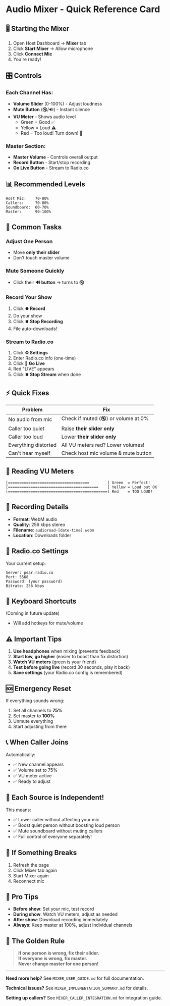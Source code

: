 # Audio Mixer - Quick Reference Card

## 🎚️ Starting the Mixer

1. Open Host Dashboard → **Mixer** tab
2. Click **Start Mixer** → Allow microphone
3. Click **Connect Mic**
4. You're ready!

## 🎛️ Controls

### Each Channel Has:
- **Volume Slider** (0-100%) - Adjust loudness
- **Mute Button** (🔇/🔊) - Instant silence
- **VU Meter** - Shows audio level
  - Green = Good ✅
  - Yellow = Loud ⚠️
  - Red = Too loud! Turn down! 🔴

### Master Section:
- **Master Volume** - Controls overall output
- **Record Button** - Start/stop recording
- **Go Live Button** - Stream to Radio.co

## 📊 Recommended Levels

```
Host Mic:    70-80%
Callers:     70-80%
Soundboard:  60-70%
Master:      90-100%
```

## 🎯 Common Tasks

### Adjust One Person
- Move **only their slider**
- Don't touch master volume

### Mute Someone Quickly
- Click their **🔊 button** → turns to 🔇

### Record Your Show
1. Click **⏺️ Record**
2. Do your show
3. Click **⏹️ Stop Recording**
4. File auto-downloads!

### Stream to Radio.co
1. Click **⚙️ Settings**
2. Enter Radio.co info (one-time)
3. Click **📡 Go Live**
4. Red "LIVE" appears
5. Click **⏹️ Stop Stream** when done

## ⚡ Quick Fixes

| Problem | Fix |
|---------|-----|
| No audio from mic | Check if muted (🔇) or volume at 0% |
| Caller too quiet | Raise **their slider only** |
| Caller too loud | Lower **their slider only** |
| Everything distorted | All VU meters red? Lower volumes! |
| Can't hear myself | Check host mic volume & mute button |

## 🎨 Reading VU Meters

```
[====================================        ] Green  = Perfect!
[========================================    ] Yellow = Loud but OK
[============================================] Red    = TOO LOUD!
```

## 💾 Recording Details

- **Format**: WebM audio
- **Quality**: 256 kbps stereo
- **Filename**: `audioroad-[date-time].webm`
- **Location**: Downloads folder

## 📡 Radio.co Settings

Your current setup:
```
Server: pear.radio.co
Port: 5568
Password: (your password)
Bitrate: 256 kbps
```

## 🔑 Keyboard Shortcuts

(Coming in future update)
- Will add hotkeys for mute/volume

## ⚠️ Important Tips

1. **Use headphones** when mixing (prevents feedback)
2. **Start low, go higher** (easier to boost than fix distortion)
3. **Watch VU meters** (green is your friend)
4. **Test before going live** (record 30 seconds, play it back)
5. **Save settings** (your Radio.co config is remembered)

## 🆘 Emergency Reset

If everything sounds wrong:
1. Set all channels to **75%**
2. Set master to **100%**
3. Unmute everything
4. Start adjusting from there

## 📞 When Caller Joins

Automatically:
- ✅ New channel appears
- ✅ Volume set to 75%
- ✅ VU meter active
- ✅ Ready to adjust

## 🎵 Each Source is Independent!

This means:
- ✅ Lower caller without affecting your mic
- ✅ Boost quiet person without boosting loud person
- ✅ Mute soundboard without muting callers
- ✅ Full control of everyone separately!

## 🔧 If Something Breaks

1. Refresh the page
2. Click Mixer tab again
3. Start Mixer again
4. Reconnect mic

## 📝 Pro Tips

- **Before show**: Set your mic, test record
- **During show**: Watch VU meters, adjust as needed
- **After show**: Download recording immediately
- **Always**: Keep master at 100%, adjust individual channels

## 🎯 The Golden Rule

> **If one person is wrong, fix their slider.**  
> **If everyone is wrong, fix master.**  
> **Never change master for one person!**

---

**Need more help?** See `MIXER_USER_GUIDE.md` for full documentation.

**Technical issues?** See `MIXER_IMPLEMENTATION_SUMMARY.md` for details.

**Setting up callers?** See `MIXER_CALLER_INTEGRATION.md` for integration guide.

